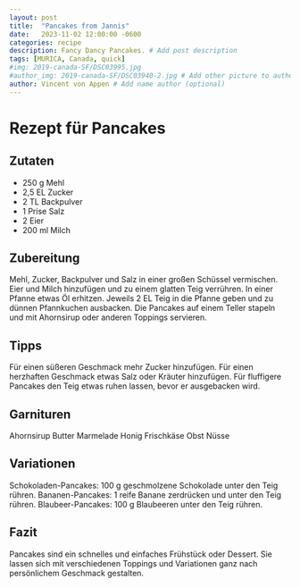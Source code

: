 ```yaml
---
layout: post
title:  "Pancakes from Jannis"
date:   2023-11-02 12:00:00 -0600
categories: recipe
description: Fancy Dancy Pancakes. # Add post description 
tags: [MURICA, Canada, quick]
#img: 2019-canada-SF/DSC03995.jpg
#author_img: 2019-canada-SF/DSC03940-2.jpg # Add other picture to author box
author: Vincent von Appen # Add name author (optional)
---
```


# Rezept für Pancakes

## Zutaten

- 250 g Mehl
- 2,5 EL Zucker
- 2 TL Backpulver
- 1 Prise Salz
- 2 Eier
- 200 ml Milch


## Zubereitung

Mehl, Zucker, Backpulver und Salz in einer großen Schüssel vermischen.
Eier und Milch hinzufügen und zu einem glatten Teig verrühren.
In einer Pfanne etwas Öl erhitzen.
Jeweils 2 EL Teig in die Pfanne geben und zu dünnen Pfannkuchen ausbacken.
Die Pancakes auf einem Teller stapeln und mit Ahornsirup oder anderen Toppings servieren.


## Tipps

Für einen süßeren Geschmack mehr Zucker hinzufügen.
Für einen herzhaften Geschmack etwas Salz oder Kräuter hinzufügen.
Für fluffigere Pancakes den Teig etwas ruhen lassen, bevor er ausgebacken wird.


## Garnituren

Ahornsirup
Butter
Marmelade
Honig
Frischkäse
Obst
Nüsse


## Variationen

Schokoladen-Pancakes: 100 g geschmolzene Schokolade unter den Teig rühren.
Bananen-Pancakes: 1 reife Banane zerdrücken und unter den Teig rühren.
Blaubeer-Pancakes: 100 g Blaubeeren unter den Teig rühren.

## Fazit

Pancakes sind ein schnelles und einfaches Frühstück oder Dessert. Sie lassen sich mit verschiedenen Toppings und Variationen ganz nach persönlichem Geschmack gestalten.